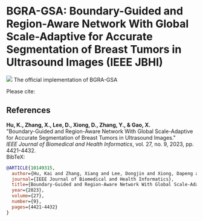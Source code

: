 # BGRA-GSA: Boundary-Guided and Region-Aware Network With Global Scale-Adaptive for Accurate Segmentation of Breast Tumors in Ultrasound Images (IEEE JBHI)
![](https://img.shields.io/badge/license-MIT-blue)
The official implementation of BGRA-GSA

Please cite:
## References

**Hu, K., Zhang, X., Lee, D., Xiong, D., Zhang, Y., & Gao, X.**  
   "Boundary-Guided and Region-Aware Network With Global Scale-Adaptive for Accurate Segmentation of Breast Tumors in Ultrasound Images."  
   *IEEE Journal of Biomedical and Health Informatics*, vol. 27, no. 9, 2023, pp. 4421-4432.  
   BibTeX:
   ```bibtex
   @ARTICLE{10149315,
     author={Hu, Kai and Zhang, Xiang and Lee, Dongjin and Xiong, Dapeng and Zhang, Yuan and Gao, Xieping},
     journal={IEEE Journal of Biomedical and Health Informatics}, 
     title={Boundary-Guided and Region-Aware Network With Global Scale-Adaptive for Accurate Segmentation of Breast Tumors in Ultrasound Images}, 
     year={2023},
     volume={27},
     number={9},
     pages={4421-4432}
   }

